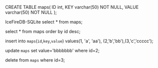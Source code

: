 CREATE TABLE maps(
ID int,
KEY varchar(50) NOT NULL,
VALUE varchar(50) NOT NULL
);

IceFireDB-SQLite
select * from maps;

select * from maps order by id desc;

insert into `maps`(`id`,`key`,`value`) values(1, 'a', 'aa'), (2,'b','bb'),(3,'c','ccccc');

update `maps` set value='bbbbbbb' where id=2;

delete from `maps` where id=3;